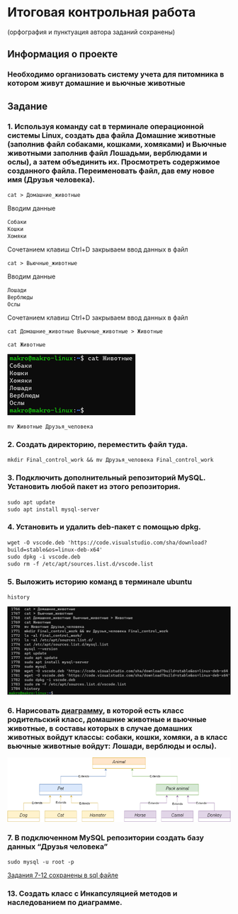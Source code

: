 # Итоговая контрольная работа
(орфография и пунктуация автора заданий сохранены)

## Информация о проекте
### Необходимо организовать систему учета для питомника в котором живут домашние и вьючные животные

## Задание

### 1. Используя команду cat в терминале операционной системы Linux, создать два файла Домашние животные (заполнив файл собаками, кошками, хомяками) и Вьючные животными заполнив файл Лошадьми, верблюдами и ослы), а затем объединить их. Просмотреть содержимое созданного файла. Переименовать файл, дав ему новое имя (Друзья человека).
```shell
cat > Домашние_животные
```
Вводим данные
```
Собаки
Кошки
Хомяки
```
Сочетанием клавиш Ctrl+D закрываем ввод данных в файл
```shell
cat > Вьючные_животные
```
Вводим данные
```
Лошади
Верблюды
Ослы
```
Сочетанием клавиш Ctrl+D закрываем ввод данных в файл
```shell
cat Домашние_животные Вьючные_животные > Животные
```
```shell
cat Животные
```
![Вывод команды](images/01.png)
```shell
mv Животные Друзья_человека
```

### 2. Создать директорию, переместить файл туда.
```shell
mkdir Final_control_work && mv Друзья_человека Final_control_work
```

### 3. Подключить дополнительный репозиторий MySQL. Установить любой пакет из этого репозитория.
```shell
sudo apt update
sudo apt install mysql-server
```

### 4. Установить и удалить deb-пакет с помощью dpkg.
```shell
wget -O vscode.deb 'https://code.visualstudio.com/sha/download?build=stable&os=linux-deb-x64'
sudo dpkg -i vscode.deb
sudo rm -f /etc/apt/sources.list.d/vscode.list
```

### 5. Выложить историю команд в терминале ubuntu
```shell
history
```
![Вывод команды](images/02.png)

### 6. Нарисовать [диаграмму](diagram.drawio), в которой есть класс родительский класс, домашние животные и вьючные животные, в составы которых в случае домашних животных войдут классы: собаки, кошки, хомяки, а в класс вьючные животные войдут: Лошади, верблюды и ослы).
![Диаграмма](images/03.png)

### 7. В подключенном MySQL репозитории создать базу данных “Друзья человека”
```shell
sudo mysql -u root -p
```
[Задания 7-12 сохранены в sql файле](mysql_tasks.sql)

### 13. Создать класс с Инкапсуляцией методов и наследованием по диаграмме.
